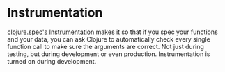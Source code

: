 # Instrumentation

[clojure.spec's Instrumentation][1] makes it so that if you spec your functions and your data, you can ask Clojure to automatically check every single function call to make sure the arguments are correct. Not just during testing, but during development or even production. Instrumentation is turned on during development.

[1]: https://clojure.org/guides/spec#_instrumentation
